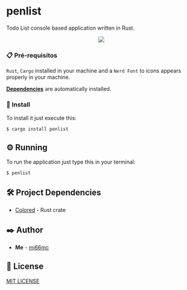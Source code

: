 # penlist

Todo List console based application written in Rust.

<p align="center">
    <img src="https://imgur.com/tLV8dKj.png"/>
</p>

### 📋 Pré-requisitos

`Rust`, `Cargo` installed in your machine and a `Nerd Font` to icons appears properly in your machine.

**[Dependencies](#-project-dependencies)** are automatically installed.

### 🔧 Install

To install it just execute this:

```
$ cargo install penlist
```

## ⚙️ Running

To run the application just type this in your terminal:

```
$ penlist
```

## 🛠️ Project Dependencies

* [Colored](https://crates.io/crates/colored) - Rust crate

## ✒️ Author

* **Me** - [mi66mc](https://github.com/mi66mc)

## 📄 License

[MIT LICENSE](https://github.com/mi66mc/penlist/LICENSE)